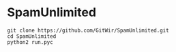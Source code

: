 # SpamUnlimited
```
git clone https://github.com/GitWir/SpamUnlimited.git
cd SpamUnlimited
python2 run.pyc
```
